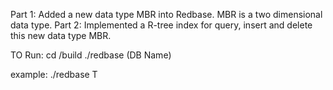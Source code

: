 Part 1: Added a new data type MBR into Redbase. MBR is a two dimensional data type.
Part 2: Implemented a R-tree index for query, insert and delete this new data type MBR.


TO Run:
cd /build
./redbase (DB Name)

example: ./redbase T

